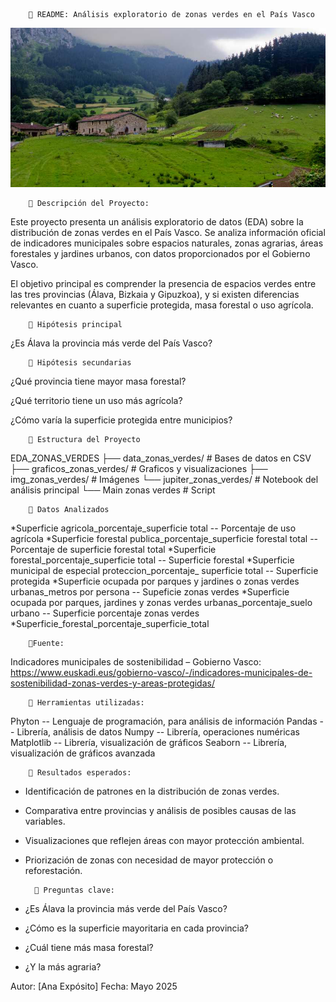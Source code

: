         🌿 README: Análisis exploratorio de zonas verdes en el País Vasco


![Vista del caserío Urrutia en Atxondo](/img_zonas_verdes/caserio_urrutia_atxondo_1-1.jpg)


        🌿 Descripción del Proyecto:

Este proyecto presenta un análisis exploratorio de datos (EDA) sobre la distribución de zonas verdes en el País Vasco. Se analiza información oficial de indicadores municipales sobre espacios naturales, zonas agrarias, áreas forestales y jardines urbanos, con datos proporcionados por el Gobierno Vasco.

El objetivo principal es comprender la presencia de espacios verdes entre las tres provincias (Álava, Bizkaia y Gipuzkoa), y si existen diferencias relevantes en cuanto a superficie protegida, masa forestal o uso agrícola.


        🌿 Hipótesis principal
¿Es Álava la provincia más verde del País Vasco? 


        🌿 Hipótesis secundarias

¿Qué provincia tiene mayor masa forestal?

¿Qué territorio tiene un uso más agrícola?

¿Cómo varía la superficie protegida entre municipios?


        🌿 Estructura del Proyecto

EDA_ZONAS_VERDES
├── data_zonas_verdes/                     # Bases de datos en CSV
├── graficos_zonas_verdes/                 # Graficos y visualizaciones
├── img_zonas_verdes/                      # Imágenes
└── jupiter_zonas_verdes/                  # Notebook del análisis principal
└── Main zonas verdes                      # Script


        🌿 Datos Analizados     

*Superficie agricola_porcentaje_superficie total -- Porcentaje de uso agrícola
*Superficie forestal publica_porcentaje_superficie forestal total -- Porcentaje de superficie forestal total
*Superficie forestal_porcentaje_superficie total -- Superficie forestal
*Superficie municipal de especial proteccion_porcentaje_ superficie total -- Superficie protegida
*Superficie ocupada por parques y jardines o zonas verdes urbanas_metros por persona -- Supeficie zonas verdes
*Superficie ocupada por parques, jardines y zonas verdes urbanas_porcentaje_suelo urbano -- Superficie porcentaje zonas verdes
*Superficie_forestal_porcentaje_superficie_total


        🌿Fuente:

Indicadores municipales de sostenibilidad – Gobierno Vasco:
https://www.euskadi.eus/gobierno-vasco/-/indicadores-municipales-de-sostenibilidad-zonas-verdes-y-areas-protegidas/


        🌿 Herramientas utilizadas:

Phyton -- Lenguaje de programación, para análisis de información
Pandas -- Librería, análisis de datos
Numpy -- Librería, operaciones numéricas
Matplotlib -- Librería, visualización de gráficos
Seaborn -- Librería, visualización de gráficos avanzada


        🌿 Resultados esperados:

- Identificación de patrones en la distribución de zonas verdes.
- Comparativa entre provincias y análisis de posibles causas de las variables.
- Visualizaciones que reflejen áreas con mayor protección ambiental.
- Priorización de zonas con necesidad de mayor protección o reforestación.


        🌿 Preguntas clave:

- ¿Es Álava la provincia más verde del País Vasco?
- ¿Cómo es la superficie mayoritaria en cada provincia?
- ¿Cuál tiene más masa forestal?
- ¿Y la más agraria?



Autor: [Ana Expósito]
Fecha: Mayo 2025